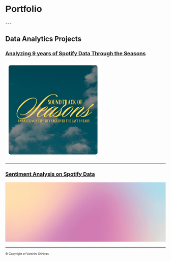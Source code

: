 <link href='https://fonts.googleapis.com/css?family=Bungee Shade' rel='stylesheet'>
<h1 style="font-family: 'Bungee Shade', sans-serif;">Portfolio</h1>
---

## Data Analytics Projects 

### [Analyzing 9 years of Spotify Data Through the Seasons](/seasons_eda.md)

<a href="/seasons_eda.md">
  <img src="images/spotify_project/spotify_eda_thumbnail.png?raw=true" width="300" alt="Spotify Seasonality Analysis EDA"/>
</a>

---
### [Sentiment Analysis on Spotify Data](/sentiment_analysis.md)

<a href="/sentiment_analysis.md">
  <img src="images/spotify_project/sentiment_analysis.gif?raw=true" width="800"/>
</a>

---
<p style="font-size:9px"> © Copyright of Varshini Srinivas </p>
<!-- Remove above link if you don't want to attibute -->

